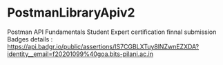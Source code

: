 # PostmanLibraryApiv2
Postman API Fundamentals Student Expert certification finnal submission
Badges details : https://api.badgr.io/public/assertions/IS7CGBLXTuy8lNZwnEZXDA?identity__email=f20201099%40goa.bits-pilani.ac.in
